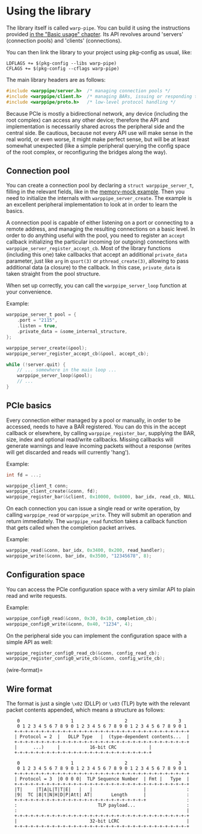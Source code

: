 # Using the library

The library itself is called `warp-pipe`. You can build it using the instructions provided [in the "Basic usage" chapter](#basics).
Its API revolves around 'servers' (connection pools) and 'clients' (connections).

[readme]: https://github.com/antmicro/warp-pipe#readme
You can then link the library to your project using pkg-config as usual, like:
```
LDFLAGS += $(pkg-config --libs warp-pipe)
CFLAGS += $(pkg-config --cflags warp-pipe)
```

The main library headers are as follows:
```c
#include <warppipe/server.h>  /* managing connection pools */
#include <warppipe/client.h>  /* managing BARs, issuing or responding to PCIe requests */
#include <warppipe/proto.h>   /* low-level protocol handling */
```

Because PCIe is mostly a bidirectional network, any device (including the root complex) can access any other device;
therefore the API and implementation is necessarily shared across the peripheral side and the central side.
Be cautious, because not every API use will make sense in the real world, or even worse, it might make perfect sense,
but will be at least somewhat unexpected (like a simple peripheral querying the config space of the root complex,
or reconfiguring the bridges along the way).


## Connection pool

You can create a connection pool by declaring a `struct warppipe_server_t`,
filling in the relevant fields, like in the [memory-mock example][memmock].
Then you need to initialize the internals with `warppipe_server_create`.
The example is an excellent peripheral implementation to look at in order to learn the basics.

[memmock]: https://github.com/antmicro/warp-pipe/blob/main/memory-mock/main.c

A connection pool is capable of either listening on a port or connecting to a remote address,
and managing the resulting connections on a basic level.
In order to do anything useful with the pool, you need to register an `accept` callback
initializing the particular incoming (or outgoing) connections with `warppipe_server_register_accept_cb`.
Most of the library functions (including this one) take callbacks that accept an additional `private_data` parameter,
just like `arg` in `qsort(3)` or `pthread_create(3)`, allowing to pass additional data (a closure) to the callback.
In this case, `private_data` is taken straight from the pool structure.

When set up correctly, you can call the `warppipe_server_loop` function at your convenience.

Example:
```c
warppipe_server_t pool = {
    .port = "2115",
    .listen = true,
    .private_data = &some_internal_structure,
};

warppipe_server_create(&pool);
warppipe_server_register_accept_cb(&pool, accept_cb);

while (!server.quit) {
    // ... somewhere in the main loop ...
    warppipe_server_loop(&pool);
    // ...
}
```


## PCIe basics

Every connection either managed by a pool or manually, in order to be accessed, needs to have a BAR registered.
You can do this in the accept callback or elsewhere, by calling `warppipe_register_bar`,
supplying the BAR, size, index and optional read/write callbacks.
Missing callbacks will generate warnings and leave incoming packets without a response
(writes will get discarded and reads will currently 'hang').

Example:
```c
int fd = ...;

warppipe_client_t conn;
warppipe_client_create(&conn, fd);
warppipe_register_bar(&client, 0x10000, 0x8000, bar_idx, read_cb, NULL);
```

On each connection you can issue a single read or write operation, by calling `warppipe_read` or `warppipe_write`.
They will submit an operation and return immediately.
The `warppipe_read` function takes a callback function that gets called when the completion packet arrives.

Example:

```c
warppipe_read(&conn, bar_idx, 0x3400, 0x200, read_handler);
warppipe_write(&conn, bar_idx, 0x3500, "12345678", 8);
```


## Configuration space

You can access the PCIe configuration space with a very similar API to plain read and write requests.

Example:
```c
warppipe_config0_read(&conn, 0x30, 0x10, completion_cb);
warppipe_config0_write(&conn, 0x40, "1234", 4);
```

On the peripheral side you can implement the configuration space with a simple API as well:
```c
warppipe_register_config0_read_cb(&conn, config_read_cb);
warppipe_register_config0_write_cb(&conn, config_write_cb);
```

(wire-format)=
## Wire format

The format is just a single `\x02` (DLLP) or `\x03` (TLP) byte with the relevant packet contents appended,
which means a structure as follows:

```
    0                   1                   2                   3
    0 1 2 3 4 5 6 7 8 9 0 1 2 3 4 5 6 7 8 9 0 1 2 3 4 5 6 7 8 9 0 1
   +-+-+-+-+-+-+-+-+-+-+-+-+-+-+-+-+-+-+-+-+-+-+-+-+-+-+-+-+-+-+-+-+
   | Protocol = 2  |   DLLP Type   |  (type-dependent contents...  |
   +-+-+-+-+-+-+-+-+-+-+-+-+-+-+-+-+-+-+-+-+-+-+-+-+-+-+-+-+-+-+-+-+
   |      ...)     |           16-bit CRC            |
   +-+-+-+-+-+-+-+-+-+-+-+-+-+-+-+-+-+-+-+-+-+-+-+-+-+

    0                   1                   2                   3
    0 1 2 3 4 5 6 7 8 9 0 1 2 3 4 5 6 7 8 9 0 1 2 3 4 5 6 7 8 9 0 1
   +-+-+-+-+-+-+-+-+-+-+-+-+-+-+-+-+-+-+-+-+-+-+-+-+-+-+-+-+-+-+-+-+
   | Protocol = 3  |0 0 0 0|  TLP Sequence Number  | Fmt |   Type  |
   +-+-+-+-+-+-+-+-+-+-+-+-+-+-+-+-+-+-+-+-+-+-+-+-+-+-+-+-+-+-+-+-+
   |T|     |T|A|L|T|T|E|   |   |                   |               :
   |9|  TC |8|t|N|H|D|P|Att| AT|       Length      |               :
   +-+-+-+-+-+-+-+-+-+-+-+-+-+-+-+-+-+-+-+-+-+-+-+-+               :
   :                              TLP payload...                   :
   :                                                               |
   +-+-+-+-+-+-+-+-+-+-+-+-+-+-+-+-+-+-+-+-+-+-+-+-+-+-+-+-+-+-+-+-+
   |                           32-bit LCRC                         |
   +-+-+-+-+-+-+-+-+-+-+-+-+-+-+-+-+-+-+-+-+-+-+-+-+-+-+-+-+-+-+-+-+
```